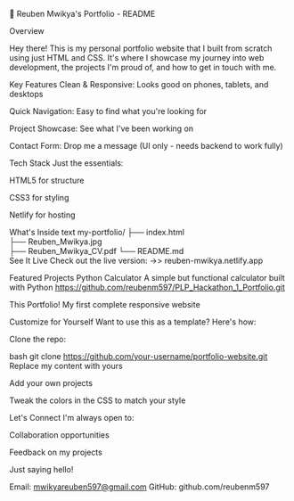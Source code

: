 🌟 Reuben Mwikya's Portfolio - README





Overview



Hey there! This is my personal portfolio website that I built from scratch using just HTML and CSS. It's where I showcase my journey into web development, the projects I'm proud of, and how to get in touch with me.

Key Features
Clean & Responsive: Looks good on phones, tablets, and desktops

Quick Navigation: Easy to find what you're looking for

Project Showcase: See what I've been working on

Contact Form: Drop me a message (UI only - needs backend to work fully)

Tech Stack
Just the essentials:

HTML5 for structure

CSS3 for styling

Netlify for hosting

What's Inside
text
my-portfolio/
├── index.html           
├── Reuben_Mwikya.jpg    
├── Reuben_Mwikya_CV.pdf 
└── README.md            
See It Live
Check out the live version:
->> reuben-mwikya.netlify.app

Featured Projects
Python Calculator
A simple but functional calculator built with Python
https://github.com/reubenm597/PLP_Hackathon_1_Portfolio.git

This Portfolio!
My first complete responsive website

Customize for Yourself
Want to use this as a template? Here's how:

Clone the repo:

bash
git clone https://github.com/your-username/portfolio-website.git
Replace my content with yours

Add your own projects

Tweak the colors in the CSS to match your style

Let's Connect
I'm always open to:

Collaboration opportunities

Feedback on my projects

Just saying hello!

Email: mwikyareuben597@gmail.com
GitHub: github.com/reubenm597
